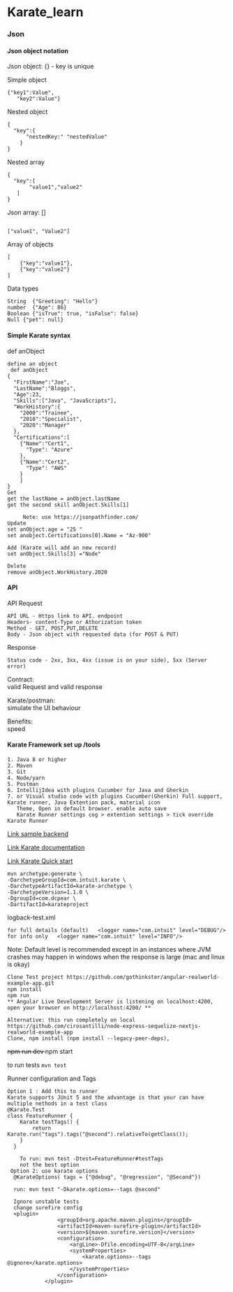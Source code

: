 # Karate_learn
### Json
#### Json object notation
<p>Json object: {} - key is unique </p>

Simple object
```
{"key1":Value",
   "key2":Value"}
```

Nested object
```
{ 
  "key":{
      "nestedKey:" "nestedValue"
    }
}
```

Nested array
```
{ 
  "key":[
       "value1","value2"
   ]
}
```
Json array: []

```

["value1", "Value2"]
```
Array of objects
```
[
    {"key":"value1"},
    {"key":"value2"}
]
```
Data types
````
String  {"Greeting": "Hello"}
number  {"Age": 86}
Boolean {"isTrue": true, "isFalse": false}
Null {"pet": null}
````

####  Simple Karate syntax 
def anObject
````
define an object 
 def anObject
{
  "FirstName":"Joe",
  "LastName":"Bloggs",
  "Age":23,
  "Skills":["Java", "JavaScripts"],
  "WorkHistory":{
    "2000":"Trainee",
    "2010":"Specialist",
    "2020":"Manager"  
  },
  "Certifications":[
    {"Name":"Cert1",
      "Type": "Azure"
    },
    {"Name":"Cert2",
      "Type": "AWS"
    }
    ]
}
Get
get the lastName = anObject.lastName
get the second skill anObject.Skills[1]

     Note: use https://jsonpathfinder.com/
Update
set anObject.age = "25 " 
set anobject.Certifications[0].Name = "Az-900"

Add (Karate will add an new record)
set anObject.Skills[3] ="Node"

Delete
remove anObject.WorkHistory.2020
````
#### API
API Request
````
API URL - Https link to API. endpoint
Headers- content-Type or Athorization token
Method - GET, POST,PUT,DELETE
Body - Json object with requested data (for POST & PUT)
````
Response
````
Status code - 2xx, 3xx, 4xx (issue is on your side), 5xx (Server error)
````
<p>Contract: <br> valid Request and valid response </p>
<p>Karate/postman: <br> simulate the UI behaviour </p>
<p>Benefits: <br> speed </p>

#### Karate Framework set up /tools
````
1. Java 8 or higher
2. Maven
3. Git
4. Node/yarn
5. Postman
6. IntellijIdea with plugins Cucumber for Java and Gherkin
7. or Visual studio code with plugins Cucumber(Gherkin) Full support, Karate runner, Java Extention pack, material icon
   Theme, Open in default browser. enable auto save
   Karate Runner settings cog > extention settings > tick override Karate Runner
````
[Link sample backend](https://conduit.productionready.io/api/tags)

[Link Karate documentation](https://github.com/intuit/karate)

[Link Karate Quick start](https://github.com/intuit/karate#quickstart)
````
mvn archetype:generate \
-DarchetypeGroupId=com.intuit.karate \
-DarchetypeArtifactId=karate-archetype \
-DarchetypeVersion=1.1.0 \
-DgroupId=com.dcpear \
-DartifactId=karateproject
````
logback-test.xml
````
for full details (default)   <logger name="com.intuit" level="DEBUG"/>
for info only   <logger name="com.intuit" level="INFO"/>
````
Note: Default level is recommended except in an instances where JVM crashes may happen in windows when the response is
large  (mac and linux is okay)
````
Clone Test project https://github.com/gothinkster/angular-realworld-example-app.git
npm install
npm run
** Angular Live Development Server is listening on localhost:4200, open your browser on http://localhost:4200/ **

Alternative: this run completely on local https://github.com/cirosantilli/node-express-sequelize-nextjs-realworld-example-app
Clone, npm install (npm install --legacy-peer-deps), 
````
<del>npm run dev </del> npm start

to run tests  ````mvn test````

Runner configuration and Tags
````
Option 1 : Add this to runner
Karate supports JUnit 5 and the advantage is that your can have multiple nethods in a test class
@Karate.Test
class FeatureRunner {
    Karate testTags() {
        return Karate.run("tags").tags("@second").relativeTo(getClass());
    }
  }
    
    To run: mvn test -Dtest=FeatureRunner#testTags
    not the best option
 Option 2: use karate options
  @KarateOptions( tags = {"@debug", "@regression", "@Second"})
  
  run: mvn test "-Dkarate.options=--tags @second"
  
  Ignore unstable tests
  change surefire config
  <plugin>
                <groupId>org.apache.maven.plugins</groupId>
                <artifactId>maven-surefire-plugin</artifactId>
                <version>${maven.surefire.version}</version>
                <configuration>
                    <argLine>-Dfile.encoding=UTF-8</argLine>
                    <systemProperties>
                        <karate.options>--tags @ignore</karate.options>
                    </systemProperties>
                </configuration>
            </plugin>   
  
````

